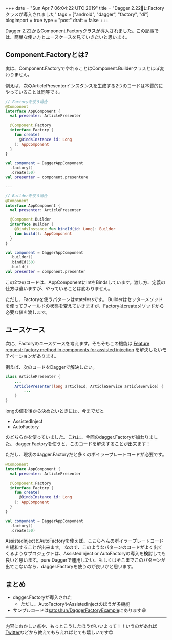 +++
date = "Sun Apr  7 06:04:22 UTC 2019"
title = "Dagger 2.22にFactoryクラスが導入されました"
tags = ["android", "dagger", "factory", "di"]
blogimport = true
type = "post"
draft = false
+++

Dagger 2.22からComponent.Factoryクラスが導入されました。この記事では、簡単な使い方とユースケースを見ていきたいと思います。

## Component.Factoryとは?

実は、Component.FactoryでやれることはComponent.Builderクラスとほぼ変わりません。

例えば、次のArticlePresenterインスタンスを生成する2つのコードは本質的にやっていることは同等です。

```kotlin
// Factoryを使う場合
@Component
interface AppComponent {
  val presenter: ArticlePresenter

  @Component.Factory
  interface Factory {
    fun create(
      @BindsInstance id: Long
    ): AppComponent
  }
}

val component = DaggerAppComponent
  .factory()
  .create(50)
val presenter = component.presentere

---

// Builderを使う場合
@Component
interface AppComponent {
  val presenter: ArticlePresenter

  @Component.Builder
  interface Builder {
    @BindsInstance fun bindId(id: Long): Builder
    fun build(): AppComponent
  }
}

val component = DaggerAppComponent
  .builder()
  .bindId(50)
  .build()
val presenter = component.presenter
```

この2つのコードは、AppComponentにIntをBindsしています。渡し方、定義の仕方は違いますが、やっていることは変わりません。

ただし、Factoryを使うパターンはstatelessです。
Builderはセッターメソッドを使ってフィールドの状態を変えていきますが、Factoryはcreateメソッドから必要な値を渡します。

## ユースケース

次に、Factoryのユースケースを考えます。そもそもこの機能は [Feature request: factory method in components for assisted injection](https://github.com/google/dagger/issues/935) を解決したいモチベーションがあります。

例えば、次のコードをDaggerで解決したい。

```java
class ArticlePresenter {
	...
	ArticlePresenter(long articleId, ArticleService articleService) {
		...
	}
}
```

longの値を後から決めたいときには、今までだと

- AssistedInject
- AutoFactory

のどちらかを使っていました。これに、今回のdagger.Factoryが加わりました。
dagger.Factoryを使うと、このコードを解決することが出来ます！

ただし、現状のdagger.Factoryだと多くのボイラープレートコードが必要です。

```kotlin
@Component
interface AppComponent {
  val presenter: ArticlePresenter

  @Component.Factory
  interface Factory {
    fun create(
      @BindsInstance id: Long
    ): AppComponent
  }
}

val component = DaggerAppComponent
  .factory()
  .create(50)
```

AssistedInjectとAutoFactoryを使えば、ここらへんのボイラープレートコードを緩和することが出来ます。
なので、このようなパターンのコードがよく出てくるようなプロジェクトは、AssistedInject or AutoFactoryの導入を検討しても良いと思います。pure Daggerで運用したい、もしくはそこまでこのパターンが出てこないなら、dagger.Factoryを使うのが良いかと思います。

## まとめ

- dagger.Factoryが導入された
  - ただし、AutoFactoryやAssistedInjectのほうが多機能
- サンプルコードは[satoshun/DaggerFactoryExample](https://github.com/satoshun-android-example/DaggerFactoryExample)にあります😃

---

内容におかしい点や、もっとこうしたほうがいいよって！！いうのがあれば[Twitter](https://twitter.com/stsn_jp)などから教えてもらえればとても嬉しいです😊
